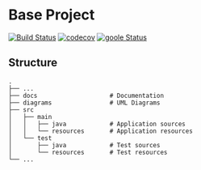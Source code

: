 # Base Project
[![Build Status](https://travis-ci.org/MomentaryChen/BaseProject.svg?branch=master)](https://travis-ci.org/MomentaryChen/BaseProject)
[![codecov](https://codecov.io/gh/MomentaryChen/BaseProject/branch/master/graph/badge.svg)](https://codecov.io/gh/MomentaryChen/BaseProject)
[![goole Status](https://codecov.io/gh/MomentaryChen/BaseProject/branch/master/graphs/sunburst.svg)](http://ilearn2.fcu.edu.tw/)

## Structure
```
.
├── ...
├── docs                    # Documentation
├── diagrams                # UML Diagrams
├── src
│   ├── main
│   │   ├── java            # Application sources
│   │   └── resources       # Application resources
│   └── test
│       ├── java            # Test sources
│       └── resources       # Test resources
└── ...
```
